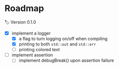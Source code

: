 # Roadmap 

:label: Version 0.1.0

- [x] implement a logger
  - [x] a flag to turn logging on/off when compiling
  - [x] printing to both `std::out` and `std::err`
  - [ ] printing colored text 
- [ ] implement assertion
  - [ ] implement debugBreak() upon assertion failure
